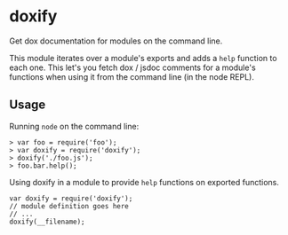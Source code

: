 doxify
======

Get dox documentation for modules on the command line.

This module iterates over a module's exports and adds a ```help```
function to each one. This let's you fetch dox / jsdoc comments
for a module's functions when using it from the command line (in
the node REPL).

Usage
-----

Running ```node``` on the command line:

```
> var foo = require('foo');
> var doxify = require('doxify');
> doxify('./foo.js');
> foo.bar.help();
```

Using doxify in a module to provide ```help``` functions on exported functions.

```
var doxify = require('doxify');
// module definition goes here
// ...
doxify(__filename);
```
